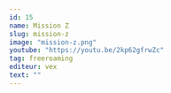 ```yaml
---
id: 15
name: Mission Z
slug: mission-z
image: "mission-z.png"
youtube: "https://youtu.be/2kp62gfrwZc"
tag: freeroaming
editeur: vex
text: ""
---
```

